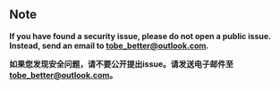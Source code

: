## Note

**If you have found a security issue, please do not open a public issue. Instead, send an email to tobe_better@outlook.com.**

**如果您发现安全问题，请不要公开提出issue。请发送电子邮件至 tobe_better@outlook.com。**